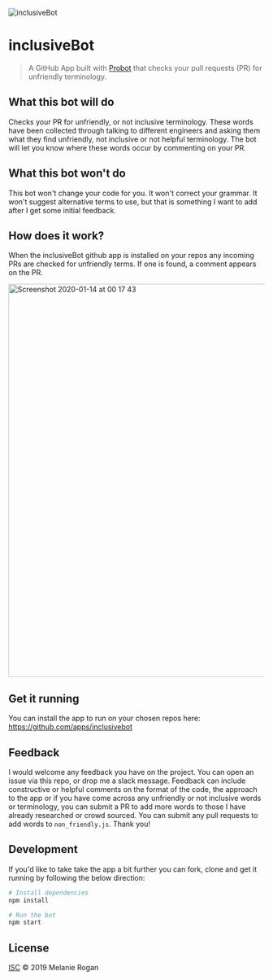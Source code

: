 ![inclusiveBot](https://avatars0.githubusercontent.com/in/38059?s=60&u=a0231357e67efbe5677c2571831c7e5a4e8c724e&v=4)
# inclusiveBot

> A GitHub App built with [Probot](https://github.com/probot/probot) that checks your pull requests (PR) for unfriendly terminology.


## What this bot will do

Checks your PR for unfriendly, or not inclusive terminology. These words have been collected through talking to different engineers and asking them what they find unfriendly, not inclusive or not helpful terminology. The bot will let you know where these words occur by commenting on your PR. 


## What this bot won't do

This bot won't change your code for you. It won't correct your grammar. It won't suggest alternative terms to use, but that is something I want to add after I get some initial feedback.


## How does it work?

When the inclusiveBot github app is installed on your repos any incoming PRs are checked for unfriendly terms. If one is found, a comment appears on the PR. 

<img width="773" alt="Screenshot 2020-01-14 at 00 17 43" src="https://user-images.githubusercontent.com/16557524/72302871-4e354e80-3663-11ea-8da8-223798e7c9a7.png">


## Get it running

You can install the app to run on your chosen repos here: https://github.com/apps/inclusivebot


## Feedback

I would welcome any feedback you have on the project. You can open an issue via this repo, or drop me a slack message. Feedback can include constructive or helpful comments on the format of the code, the approach to the app or if you have come across any unfriendly or not inclusive words or terminology, you can submit a PR to add more words to those I have already researched or crowd sourced. You can submit any pull requests to add words to `non_friendly.js`. Thank you!


## Development 

If you'd like to take take the app a bit further you can fork, clone and get it running by following the below direction: 

```sh
# Install dependencies
npm install

# Run the bot
npm start
```

## License

[ISC](LICENSE) © 2019 Melanie Rogan
